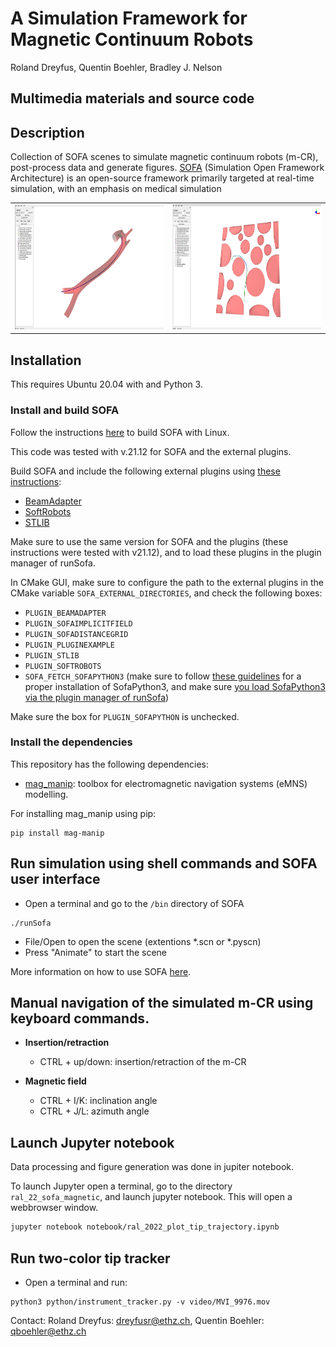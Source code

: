 # A Simulation Framework for Magnetic Continuum Robots
 Roland Dreyfus, Quentin Boehler, Bradley J. Nelson

 ## Multimedia materials and source code

 ## Description

 Collection of SOFA scenes to simulate magnetic continuum robots (m-CR), post-process data and generate figures. [SOFA](https://www.sofa-framework.org) (Simulation Open Framework Architecture) is an open-source framework primarily targeted at real-time simulation, with an emphasis on medical simulation

 <table border = "0">
     <tr>
         <td>
         <img src="images/anatomy.png" alt="drawing" height="200"/>
         </td>
         <td>
         <img src="images/planar_model.png" alt="drawing" height="200"/>
         </td>
     </tr>
 </table>


 ## Installation

 This requires Ubuntu 20.04 with and Python 3.

 ### Install and build SOFA

 Follow the instructions [here](https://www.sofa-framework.org/community/doc/getting-started/build/linux/) to build SOFA with Linux.

 This code was tested with v.21.12 for SOFA and the external plugins.

 Build SOFA and include the following external plugins using [these instructions](https://www.sofa-framework.org/community/doc/plugins/build-a-plugin-from-sources/):
 * [BeamAdapter](https://github.com/sofa-framework/BeamAdapter)
 * [SoftRobots](https://project.inria.fr/softrobot/)
 * [STLIB](https://github.com/SofaDefrost/STLIB)

 Make sure to use the same version for SOFA and the plugins (these instructions were tested with v21.12), and to load these plugins in the plugin manager of runSofa.

 In CMake GUI, make sure to configure the path to the external plugins in the CMake variable ```SOFA_EXTERNAL_DIRECTORIES```, and check the following boxes:
 * ```PLUGIN_BEAMADAPTER```
 * ```PLUGIN_SOFAIMPLICITFIELD```
 * ```PLUGIN_SOFADISTANCEGRID```
 * ```PLUGIN_PLUGINEXAMPLE```
 * ```PLUGIN_STLIB```
 * ```PLUGIN_SOFTROBOTS```
 * ```SOFA_FETCH_SOFAPYTHON3``` (make sure to follow [these guidelines](https://sofapython3.readthedocs.io/en/latest/menu/Compilation.html) for a proper installation of SofaPython3, and make sure [you load SofaPython3 via the plugin manager of runSofa](https://sofapython3.readthedocs.io/en/latest/menu/SofaPlugin.html#within-runsofa))

 Make sure the box for ```PLUGIN_SOFAPYTHON``` is unchecked.

 ### Install the dependencies

 This repository has the following dependencies:
 * [mag_manip](https://pypi.org/project/mag-manip/): toolbox for electromagnetic navigation systems (eMNS) modelling.

 For installing mag_manip using pip:
 ```
 pip install mag-manip
 ```

 ## Run simulation using shell commands and SOFA user interface

 * Open a terminal and go to the `/bin` directory of SOFA

 ```
 ./runSofa
 ```

 * File/Open to open the scene (extentions *.scn or *.pyscn)
 * Press "Animate" to start the scene

 More information on how to use SOFA [here](https://www.sofa-framework.org/community/doc/).

 ## Manual navigation of the simulated m-CR using keyboard commands. 

 * **Insertion/retraction**
     * CTRL + up/down: insertion/retraction of the m-CR

 * **Magnetic field**
     * CTRL + I/K: inclination angle
     * CTRL + J/L: azimuth angle

 ## Launch Jupyter notebook
 Data processing and figure generation was done in jupiter notebook.

 To launch Jupyter open a terminal, go to the directory `ral_22_sofa_magnetic`, and launch jupyter notebook. This will open a webbrowser window.

 ``` bash
 jupyter notebook notebook/ral_2022_plot_tip_trajectory.ipynb
 ```

 ## Run two-color tip tracker

 * Open a terminal and run:

 ```
 python3 python/instrument_tracker.py -v video/MVI_9976.mov
 ```


 Contact:
 Roland Dreyfus: dreyfusr@ethz.ch, 
 Quentin Boehler: qboehler@ethz.ch
